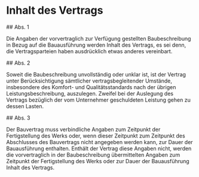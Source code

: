 # Inhalt des Vertrags



\#\# Abs. 1

 Die Angaben der vorvertraglich zur Verfügung gestellten Baubeschreibung in Bezug auf die Bauausführung werden Inhalt des Vertrags, es sei denn, die Vertragsparteien haben ausdrücklich etwas anderes vereinbart.

\#\# Abs. 2

 Soweit die Baubeschreibung unvollständig oder unklar ist, ist der Vertrag unter Berücksichtigung sämtlicher vertragsbegleitender Umstände, insbesondere des Komfort\- und Qualitätsstandards nach der übrigen Leistungsbeschreibung, auszulegen. Zweifel bei der Auslegung des Vertrags bezüglich der vom Unternehmer geschuldeten Leistung gehen zu dessen Lasten.

\#\# Abs. 3

 Der Bauvertrag muss verbindliche Angaben zum Zeitpunkt der Fertigstellung des Werks oder, wenn dieser Zeitpunkt zum Zeitpunkt des Abschlusses des Bauvertrags nicht angegeben werden kann, zur Dauer der Bauausführung enthalten. Enthält der Vertrag diese Angaben nicht, werden die vorvertraglich in der Baubeschreibung übermittelten Angaben zum Zeitpunkt der Fertigstellung des Werks oder zur Dauer der Bauausführung Inhalt des Vertrags. 

